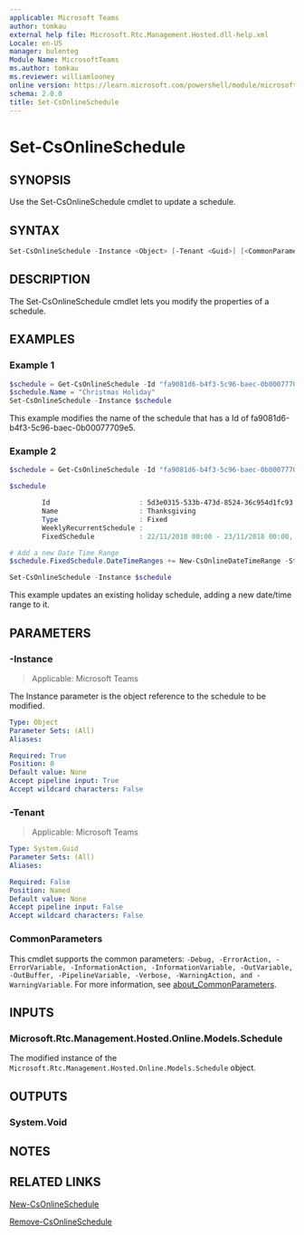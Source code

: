 ```yaml
---
applicable: Microsoft Teams
author: tomkau
external help file: Microsoft.Rtc.Management.Hosted.dll-help.xml
Locale: en-US
manager: bulenteg
Module Name: MicrosoftTeams
ms.author: tomkau
ms.reviewer: williamlooney
online version: https://learn.microsoft.com/powershell/module/microsoftteams/set-csonlineschedule
schema: 2.0.0
title: Set-CsOnlineSchedule
---
```


# Set-CsOnlineSchedule

## SYNOPSIS
Use the Set-CsOnlineSchedule cmdlet to update a schedule.

## SYNTAX
```powershell
Set-CsOnlineSchedule -Instance <Object> [-Tenant <Guid>] [<CommonParameters>]
```

## DESCRIPTION
The Set-CsOnlineSchedule cmdlet lets you modify the properties of a schedule.

## EXAMPLES

### Example 1
```powershell
$schedule = Get-CsOnlineSchedule -Id "fa9081d6-b4f3-5c96-baec-0b00077709e5"
$schedule.Name = "Christmas Holiday"
Set-CsOnlineSchedule -Instance $schedule
```

This example modifies the name of the schedule that has a Id of fa9081d6-b4f3-5c96-baec-0b00077709e5.

### Example 2
```powershell
$schedule = Get-CsOnlineSchedule -Id "fa9081d6-b4f3-5c96-baec-0b00077709e5"

$schedule

        Id                      : 5d3e0315-533b-473d-8524-36c954d1fc93
        Name                    : Thanksgiving
        Type                    : Fixed
        WeeklyRecurrentSchedule :
        FixedSchedule           : 22/11/2018 00:00 - 23/11/2018 00:00, 28/11/2019 00:00 - 29/11/2019 00:00, 26/11/2020 00:00 - 27/11/2020 00:00

# Add a new Date Time Range
$schedule.FixedSchedule.DateTimeRanges += New-CsOnlineDateTimeRange -Start "25/11/2021" -End "26/11/2021"

Set-CsOnlineSchedule -Instance $schedule
```

This example updates an existing holiday schedule, adding a new date/time range to it.

## PARAMETERS

### -Instance

> Applicable: Microsoft Teams

The Instance parameter is the object reference to the schedule to be modified.

```yaml
Type: Object
Parameter Sets: (All)
Aliases:

Required: True
Position: 0
Default value: None
Accept pipeline input: True
Accept wildcard characters: False
```

### -Tenant

> Applicable: Microsoft Teams

```yaml
Type: System.Guid
Parameter Sets: (All)
Aliases:

Required: False
Position: Named
Default value: None
Accept pipeline input: False
Accept wildcard characters: False
```

### CommonParameters
This cmdlet supports the common parameters: `-Debug, -ErrorAction, -ErrorVariable, -InformationAction, -InformationVariable, -OutVariable, -OutBuffer, -PipelineVariable, -Verbose, -WarningAction, and -WarningVariable`. For more information, see [about_CommonParameters](https://go.microsoft.com/fwlink/?LinkID=113216).

## INPUTS

### Microsoft.Rtc.Management.Hosted.Online.Models.Schedule
The modified instance of the `Microsoft.Rtc.Management.Hosted.Online.Models.Schedule` object.

## OUTPUTS

### System.Void

## NOTES

## RELATED LINKS

[New-CsOnlineSchedule](https://learn.microsoft.com/powershell/module/microsoftteams/new-csonlineschedule)

[Remove-CsOnlineSchedule](https://learn.microsoft.com/powershell/module/microsoftteams/remove-csonlineschedule)

